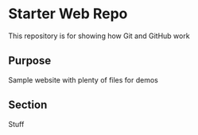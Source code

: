 # Starter Web Repo

This repository is for showing how Git and GitHub work

## Purpose

Sample website with plenty of files for demos

## Section

Stuff
